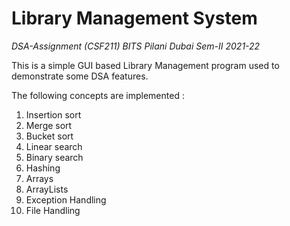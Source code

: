 # Library Management System

*DSA-Assignment (CSF211) BITS Pilani Dubai Sem-II 2021-22*

This is a simple GUI based Library Management program used to demonstrate some DSA features.

The following concepts are implemented :
1. Insertion sort
2. Merge sort
3. Bucket sort
4. Linear search
5. Binary search
6. Hashing
7. Arrays
8. ArrayLists
9. Exception Handling
10. File Handling
